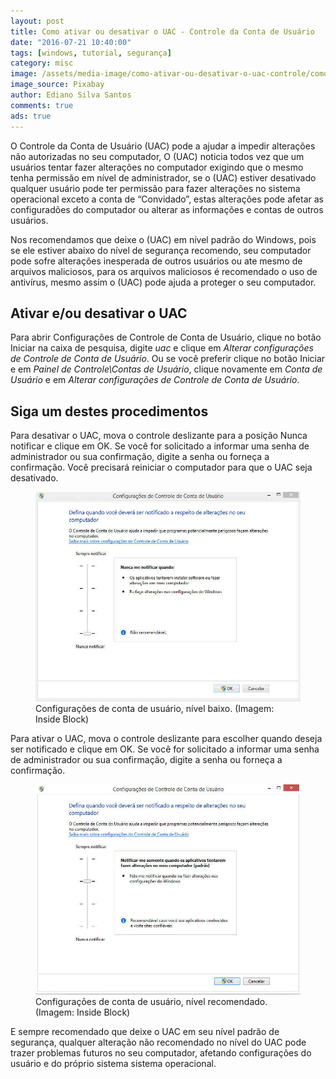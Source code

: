 ```yaml
---
layout: post
title: Como ativar ou desativar o UAC - Controle da Conta de Usuário
date: "2016-07-21 10:40:00"
tags: [windows, tutorial, segurança]
category: misc
image: /assets/media-image/como-ativar-ou-desativar-o-uac-controle/como-ativar-ou-desativar-o-uac-controle.jpg
image_source: Pixabay
author: Ediano Silva Santos
comments: true
ads: true
---
```


O Controle da Conta de Usuário (UAC) pode a ajudar a impedir alterações não autorizadas no seu computador, O (UAC) noticia todos vez que um usuários tentar fazer alterações no computador exigindo que o mesmo tenha permissão em nível de administrador, se o (UAC) estiver desativado qualquer usuário pode ter permissão para fazer alterações no sistema operacional exceto a conta de “Convidado”, estas alterações pode afetar as configuradões do computador ou alterar as informações e contas de outros usuários.

Nos recomendamos que deixe o (UAC) em nível padrão do Windows, pois se ele estiver abaixo do nível de segurança recomendo, seu computador pode sofre alterações inesperada de outros usuários ou ate mesmo de arquivos maliciosos, para os arquivos maliciosos é recomendado o uso de antivírus, mesmo assim o (UAC) pode ajuda a proteger o seu computador.

## Ativar e/ou desativar o UAC
Para abrir Configurações de Controle de Conta de Usuário, clique no botão Iniciar na caixa de pesquisa, digite *uac* e clique em *Alterar configurações de Controle de Conta de Usuário*. Ou se você preferir clique no botão Iniciar e em *Painel de Controle\Contas de Usuário*, clique novamente em *Conta de Usuário* e em *Alterar configurações de Controle de Conta de Usuário*.

## Siga um destes procedimentos
Para desativar o UAC, mova o controle deslizante para a posição Nunca notificar e clique em OK. Se você for solicitado a informar uma senha de administrador ou sua confirmação, digite a senha ou forneça a confirmação. Você precisará reiniciar o computador para que o UAC seja desativado.

<figure class="image">
<img alt="Configurações de conta de usuário, nível baixo" src="/assets/media-image/como-ativar-ou-desativar-o-uac-controle/configuracao-conta-usuario-baixo.jpg">
<figcaption>Configurações de conta de usuário, nível baixo. (Imagem: Inside Block)</figcaption>
</figure>

Para ativar o UAC, mova o controle deslizante para escolher quando deseja ser notificado e clique em OK. Se você for solicitado a informar uma senha de administrador ou sua confirmação, digite a senha ou forneça a confirmação.

<figure class="image">
<img alt="Configurações de conta de usuário, nível recomendado" src="/assets/media-image/como-ativar-ou-desativar-o-uac-controle/configuracao-conta-usuario-recomendado.jpg">
<figcaption>Configurações de conta de usuário, nível recomendado. (Imagem: Inside Block)</figcaption>
</figure>

E sempre recomendado que deixe o UAC em seu nível padrão de segurança, qualquer alteração não recomendado no nível do UAC pode trazer problemas futuros no seu computador, afetando configurações do usuário e do próprio sistema sistema operacional.